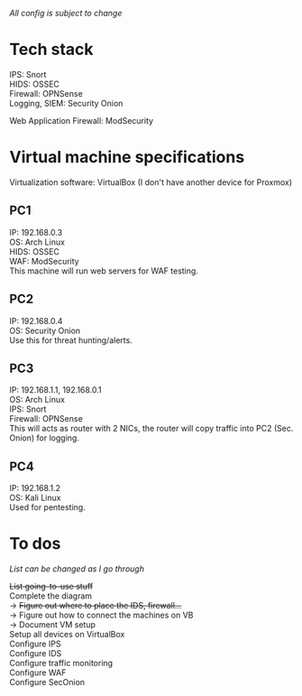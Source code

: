 _All config is subject to change_

# Tech stack

IPS: Snort  
HIDS: OSSEC  
Firewall: OPNSense  
Logging, SIEM: Security Onion  

Web Application Firewall: ModSecurity  

# Virtual machine specifications

Virtualization software: VirtualBox (I don't have another device for Proxmox)

## PC1

IP: 192.168.0.3  
OS: Arch Linux  
HIDS: OSSEC  
WAF: ModSecurity  
This machine will run web servers for WAF testing.  

## PC2

IP: 192.168.0.4  
OS: Security Onion  
Use this for threat hunting/alerts.  

## PC3

IP: 192.168.1.1, 192.168.0.1  
OS: Arch Linux  
IPS: Snort  
Firewall: OPNSense  
This will acts as router with 2 NICs, the router will copy traffic into PC2 (Sec. Onion) for logging.  

## PC4

IP: 192.168.1.2  
OS: Kali Linux  
Used for pentesting.  
  
# To dos

_List can be changed as I go through_

~~List going-to-use stuff~~  
Complete the diagram  
 -> ~~Figure out where to place the IDS, firewall...~~  
 -> Figure out how to connect the machines on VB  
 -> Document VM setup  
Setup all devices on VirtualBox  
Configure IPS  
Configure IDS  
Configure traffic monitoring  
Configure WAF  
Configure SecOnion  

